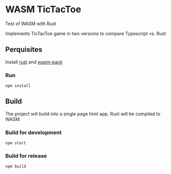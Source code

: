 # WASM TicTacToe

Test of WASM with Rust

Implements TicTacToe game in two versions to compare Typescript vs. Rust

## Perquisites

Install [rust](https://www.rust-lang.org/) and [wasm-pack](https://rustwasm.github.io/wasm-pack/installer/)

### Run

```console
npm install
```

## Build

The project will build into a single page html app.
Rust will be compiled to WASM

### Build for development

```console
npm start
```

### Build for release

```console
npm build
```
